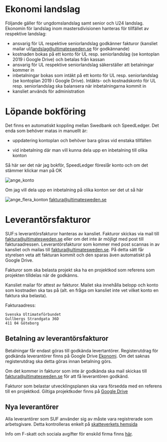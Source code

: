 # Ekonomi landslag

Följande gäller för ungdomslandslag samt senior och U24 landslag. Ekonomin för landslag inom mastersdivisionen hanteras för tillfället av respektive landslag:

* ansvarig för UL respektive seniorlandslag godkänner fakturor (kansliet mailar ul/landslag@ultimatesweden.se för godkännande)
* kostnaden bokas på ett konto för UL resp. seniorlandslag (se kontoplan 2019 i Google Drive) och betalas från kassan
* ansvarig för UL respektive seniorlandslag säkerställer att betalningar kommer in
* inbetalningar bokas som intäkt på ett konto för UL resp. seniorlandslag (se kontoplan 2019 i Google Drive). Intäkts- och kostnadskonto för UL resp. seniorlandslag ska balansera när inbetalningarna kommit in
* kansliet används för administration


# Löpande bokföring

Det finns en automatiskt koppling mellan Swedbank och SpeedLedger. Det enda som behöver matas in manuellt är:

* uppdatering kontoplan och behöver bara göras vid enstaka tillfällen

* vid inbetalning där man vill kunna dela upp en inbetalning till olika konton

Så här ser det när jag bokför, SpeedLedger föreslår konto och om det stämmer klickar man på OK

![ange_konto](./media/Ekonomi/ange_konto.png "ange_konto")



Om jag vill dela upp en inbetalning på olika konton ser det ut så här


![ange_flera_konton](./media/Ekonomi/ange_flera_konton.png "ange_flera_konton")
faktura@ultimatesweden.se

# Leverantörsfakturor 

SUF:s leverantörsfakturor hanteras av kansliet. Fakturor skickas via mail till 
faktura@ultimatesweden.se eller om det inte är möjligt med post till fakturaadressen. Leverantörsfakturor som kommer med post scannas in av kansliet och mailas till faktura@ultimatesweden.se. På detta sätt får styrelsen veta att fakturan kommit och den sparas även automatiskt på Google Drive. 

Fakturor som ska belasta projekt ska ha en projektkod som referens som projekten tilldelas när de godkänns. 

Kansliet mailar  för attest av fakturor. Mailet ska innehålla belopp och konto som kostnaden ska tas på (alt. en fråga om  kansliet inte vet vilket konto en faktura ska belasta).

Fakturaadress:

```
Svenska Ultimateförbundet
Gullbergs Strandgata 36D
411 04 Göteborg
```

## Betalning av leverantörsfakturor

Betalningar får endast göras till godkända levertantörer. Registerutdrag för godkända leverantörer finns på Google Drive [Ekonomi](https://drive.google.com/drive/folders/1rzow1bCGvufOQIUeFHirGzi2CB_YC1XM). Om det saknas registerutdrag ska detta göras innan betalning görs.

Om det kommer in fakturor som inte är godkända ska mail skickas till faktura@ultimatesweden.se för att få leverantören godkänd.

Fakturor som belastar utvecklingsplanen ska vara försedda med en referens till en projektkod. Giltiga projektkoder finns på [Google Drive](https://drive.google.com/drive/folders/0AP8_MerwYwMTUk9PVA)


## Nya leverantörer

Alla leverantörer som SUF använder sig av måste vara registrerade som arbetsgivare. Detta kontrolleras enkelt på [skatteverkets hemsida](https://www.skatteverket.se/privat/sjalvservice/allaetjanster/tjanster/hamtaforetagsinformation.4.3810a01c150939e893f3e69.html)

Info om F-skatt och sociala avgifter för enskild firma finns [här](https://www.skatteverket.se/foretagochorganisationer/sjalvservice/svarpavanligafragor/nystartadeforetag/foretagfskattfaq/jagharstartatettforetaghurbetalasminasocialavgifteromjagharfskatt.5.10010ec103545f243e8000709.html). 





